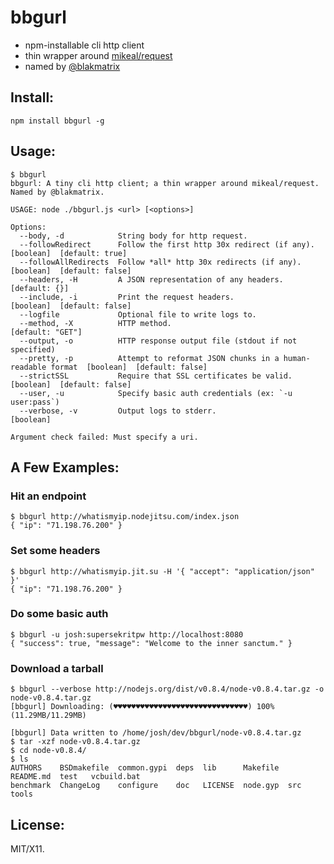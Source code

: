 # bbgurl

* npm-installable cli http client
* thin wrapper around [mikeal/request](https://github.com/mikeal/request)
* named by [@blakmatrix](https://github.com/blakmatrix)

## Install:

    npm install bbgurl -g

## Usage:

```
$ bbgurl 
bbgurl: A tiny cli http client; a thin wrapper around mikeal/request. Named by @blakmatrix.

USAGE: node ./bbgurl.js <url> [<options>]

Options:
  --body, -d            String body for http request.                             
  --followRedirect      Follow the first http 30x redirect (if any).                [boolean]  [default: true]
  --followAllRedirects  Follow *all* http 30x redirects (if any).                   [boolean]  [default: false]
  --headers, -H         A JSON representation of any headers.                       [default: {}]
  --include, -i         Print the request headers.                                  [boolean]  [default: false]
  --logfile             Optional file to write logs to.                           
  --method, -X          HTTP method.                                                [default: "GET"]
  --output, -o          HTTP response output file (stdout if not specified)       
  --pretty, -p          Attempt to reformat JSON chunks in a human-readable format  [boolean]  [default: false]
  --strictSSL           Require that SSL certificates be valid.                     [boolean]  [default: false]
  --user, -u            Specify basic auth credentials (ex: `-u user:pass`)       
  --verbose, -v         Output logs to stderr.                                      [boolean]

Argument check failed: Must specify a uri.
```

## A Few Examples:

### Hit an endpoint

```
$ bbgurl http://whatismyip.nodejitsu.com/index.json
{ "ip": "71.198.76.200" }
```

### Set some headers

```
$ bbgurl http://whatismyip.jit.su -H '{ "accept": "application/json" }'
{ "ip": "71.198.76.200" }
```

### Do some basic auth

```
$ bbgurl -u josh:supersekritpw http://localhost:8080
{ "success": true, "message": "Welcome to the inner sanctum." }
```

### Download a tarball

```
$ bbgurl --verbose http://nodejs.org/dist/v0.8.4/node-v0.8.4.tar.gz -o node-v0.8.4.tar.gz
[bbgurl] Downloading: (♥♥♥♥♥♥♥♥♥♥♥♥♥♥♥♥♥♥♥♥♥♥♥♥♥♥♥♥♥♥) 100% (11.29MB/11.29MB)                    

[bbgurl] Data written to /home/josh/dev/bbgurl/node-v0.8.4.tar.gz
$ tar -xzf node-v0.8.4.tar.gz 
$ cd node-v0.8.4/
$ ls
AUTHORS    BSDmakefile  common.gypi  deps  lib      Makefile  README.md  test   vcbuild.bat
benchmark  ChangeLog    configure    doc   LICENSE  node.gyp  src        tools
```

## License:

MIT/X11.
